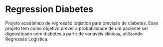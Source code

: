 # Regression Diabetes
Projeto acadêmico de regressão logística para previsão de diabetes.
<quote>
Esse projeto tem como objetivo prever a probabilidade de um paciente ser dignosticado com diabetes a partir de variáveis clínicas, utilizando Regressão Logística.
</quote>
